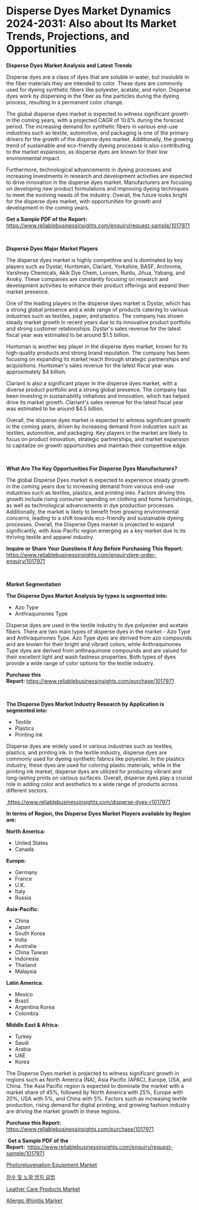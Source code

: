<p><h1>Disperse Dyes Market Dynamics 2024-2031: Also about Its Market Trends, Projections, and Opportunities</h1></p><p><strong>Disperse Dyes Market Analysis and Latest Trends</strong></p>
<p><p>Disperse dyes are a class of dyes that are soluble in water, but insoluble in the fiber materials they are intended to color. These dyes are commonly used for dyeing synthetic fibers like polyester, acetate, and nylon. Disperse dyes work by dispersing in the fiber as fine particles during the dyeing process, resulting in a permanent color change.</p><p>The global disperse dyes market is expected to witness significant growth in the coming years, with a projected CAGR of 10.6% during the forecast period. The increasing demand for synthetic fibers in various end-use industries such as textile, automotive, and packaging is one of the primary drivers for the growth of the disperse dyes market. Additionally, the growing trend of sustainable and eco-friendly dyeing processes is also contributing to the market expansion, as disperse dyes are known for their low environmental impact.</p><p>Furthermore, technological advancements in dyeing processes and increasing investments in research and development activities are expected to drive innovation in the disperse dyes market. Manufacturers are focusing on developing new product formulations and improving dyeing techniques to meet the evolving needs of the industry. Overall, the future looks bright for the disperse dyes market, with opportunities for growth and development in the coming years.</p></p>
<p><strong>Get a Sample PDF of the Report:&nbsp;</strong> <a href="https://www.reliablebusinessinsights.com/enquiry/request-sample/1017971">https://www.reliablebusinessinsights.com/enquiry/request-sample/1017971</a></p>
<p>&nbsp;</p>
<p><strong>Disperse Dyes Major Market Players</strong></p>
<p><p>The disperse dyes market is highly competitive and is dominated by key players such as Dystar, Huntsman, Clariant, Yorkshire, BASF, Archroma, Varshney Chemicals, Akik Dye Chem, Lonsen, Runtu, Jihua, Yabang, and Anoky. These companies are constantly focusing on research and development activities to enhance their product offerings and expand their market presence.</p><p>One of the leading players in the disperse dyes market is Dystar, which has a strong global presence and a wide range of products catering to various industries such as textiles, paper, and plastics. The company has shown steady market growth in recent years due to its innovative product portfolio and strong customer relationships. Dystar's sales revenue for the latest fiscal year was estimated to be around $1.5 billion.</p><p>Huntsman is another key player in the disperse dyes market, known for its high-quality products and strong brand reputation. The company has been focusing on expanding its market reach through strategic partnerships and acquisitions. Huntsman's sales revenue for the latest fiscal year was approximately $4 billion.</p><p>Clariant is also a significant player in the disperse dyes market, with a diverse product portfolio and a strong global presence. The company has been investing in sustainability initiatives and innovation, which has helped drive its market growth. Clariant's sales revenue for the latest fiscal year was estimated to be around $4.5 billion.</p><p>Overall, the disperse dyes market is expected to witness significant growth in the coming years, driven by increasing demand from industries such as textiles, automotive, and packaging. Key players in the market are likely to focus on product innovation, strategic partnerships, and market expansion to capitalize on growth opportunities and maintain their competitive edge.</p></p>
<p>&nbsp;</p>
<p><strong>What Are The Key Opportunities For Disperse Dyes Manufacturers?</strong></p>
<p><p>The global Disperse Dyes market is expected to experience steady growth in the coming years due to increasing demand from various end-use industries such as textiles, plastics, and printing inks. Factors driving this growth include rising consumer spending on clothing and home furnishings, as well as technological advancements in dye production processes. Additionally, the market is likely to benefit from growing environmental concerns, leading to a shift towards eco-friendly and sustainable dyeing processes. Overall, the Disperse Dyes market is projected to expand significantly, with Asia-Pacific region emerging as a key market due to its thriving textile and apparel industry.</p></p>
<p><strong>Inquire or Share Your Questions If Any Before Purchasing This Report:</strong> <a href="https://www.reliablebusinessinsights.com/enquiry/pre-order-enquiry/1017971">https://www.reliablebusinessinsights.com/enquiry/pre-order-enquiry/1017971</a></p>
<p>&nbsp;</p>
<p><strong>Market Segmentation</strong></p>
<p><strong>The Disperse Dyes Market Analysis by types is segmented into:</strong></p>
<p><ul><li>Azo Type</li><li>Anthraquinones Type</li></ul></p>
<p><p>Disperse dyes are used in the textile industry to dye polyester and acetate fibers. There are two main types of disperse dyes in the market - Azo Type and Anthraquinones Type. Azo Type dyes are derived from azo compounds and are known for their bright and vibrant colors, while Anthraquinones Type dyes are derived from anthraquinone compounds and are valued for their excellent light and wash fastness properties. Both types of dyes provide a wide range of color options for the textile industry.</p></p>
<p><strong>Purchase this Report:&nbsp;</strong><a href="https://www.reliablebusinessinsights.com/purchase/1017971">https://www.reliablebusinessinsights.com/purchase/1017971</a></p>
<p>&nbsp;</p>
<p><strong>The Disperse Dyes Market Industry Research by Application is segmented into:</strong></p>
<p><ul><li>Textile</li><li>Plastics</li><li>Printing Ink</li></ul></p>
<p><p>Disperse dyes are widely used in various industries such as textiles, plastics, and printing ink. In the textile industry, disperse dyes are commonly used for dyeing synthetic fabrics like polyester. In the plastics industry, these dyes are used for coloring plastic materials, while in the printing ink market, disperse dyes are utilized for producing vibrant and long-lasting prints on various surfaces. Overall, disperse dyes play a crucial role in adding color and aesthetics to a wide range of products across different sectors.</p></p>
<p><a href="https://www.reliablebusinessinsights.com/disperse-dyes-r1017971">&nbsp;https://www.reliablebusinessinsights.com/disperse-dyes-r1017971</a></p>
<p><strong>In terms of Region, the Disperse Dyes Market Players available by Region are:</strong></p>
<p>
    <p> <strong> North America: </strong>
        <ul>
            <li>United States</li>
            <li>Canada</li>
        </ul>
        </p> 
    <p> <strong> Europe: </strong>
        <ul>
            <li>Germany</li>
            <li>France</li>
            <li>U.K.</li>
            <li>Italy</li>
            <li>Russia</li>
        </ul>
        </p> 
    <p> <strong> Asia-Pacific: </strong>
        <ul>
            <li>China</li>
            <li>Japan</li>
            <li>South Korea</li>
            <li>India</li>
            <li>Australia</li>
            <li>China Taiwan</li>
            <li>Indonesia</li>
            <li>Thailand</li>
            <li>Malaysia</li>
        </ul>
        </p> 
    <p> <strong> Latin America: </strong>
        <ul>
            <li>Mexico</li>
            <li>Brazil</li>
            <li>Argentina Korea</li>
            <li>Colombia</li>
        </ul>
        </p> 
    <p> <strong> Middle East & Africa: </strong>
        <ul>
            <li>Turkey</li>
            <li>Saudi</li>
            <li>Arabia</li>
            <li>UAE</li>
            <li>Korea</li>
        </ul>
    </p>
    </p>
<p><p>The Disperse Dyes market is projected to witness significant growth in regions such as North America (NA), Asia Pacific (APAC), Europe, USA, and China. The Asia Pacific region is expected to dominate the market with a market share of 45%, followed by North America with 25%, Europe with 20%, USA with 5%, and China with 5%. Factors such as increasing textile production, rising demand for digital printing, and growing fashion industry are driving the market growth in these regions.</p></p>
<p><strong>Purchase this Report: </strong><a href="https://www.reliablebusinessinsights.com/purchase/1017971">https://www.reliablebusinessinsights.com/purchase/1017971</a></p>
<p>&nbsp;<strong>Get a Sample PDF of the Report:&nbsp;&nbsp;</strong><a href="https://www.reliablebusinessinsights.com/enquiry/request-sample/1017971">https://www.reliablebusinessinsights.com/enquiry/request-sample/1017971</a></p>
<p><strong></strong></p>
<p><p><a href="https://www.linkedin.com/pulse/photorejuvenation-equipment-market-size-cagr-trends-2024-2030-1mexe?trackingId=chuG%2FwEv7T1R5IYcrLrmrw%3D%3D">Photorejuvenation Equipment Market</a></p><p><a href="https://medium.com/@douglasvasquez626/%EC%9E%A5%EC%88%98%EC%99%80-%EB%85%B8%ED%99%94-%EB%B0%A9%EC%A7%80-%EC%B9%98%EB%A3%8C-%EC%8B%9C%EC%9E%A5-%EA%B7%9C%EB%AA%A8-%EB%B0%8F-%EC%8B%9C%EC%9E%A5-%EB%8F%99%ED%96%A5-%EC%99%84%EC%A0%84%ED%95%9C-%EC%82%B0%EC%97%85-%EA%B0%9C%EC%9A%94-2024-2031-33b081b1cb70">장수 및 노화 방지 요법</a></p><p><a href="https://www.linkedin.com/pulse/leather-care-products-market-share-evolution-growth-trends-ajfpe?trackingId=Rj983GkJngOIX2%2Fxkw9Hbg%3D%3D">Leather Care Products Market</a></p><p><a href="https://github.com/mabutironaldo/Market-Research-Report-List-4/blob/main/allergic-rhinitis-market.md">Allergic Rhinitis Market</a></p></p>
